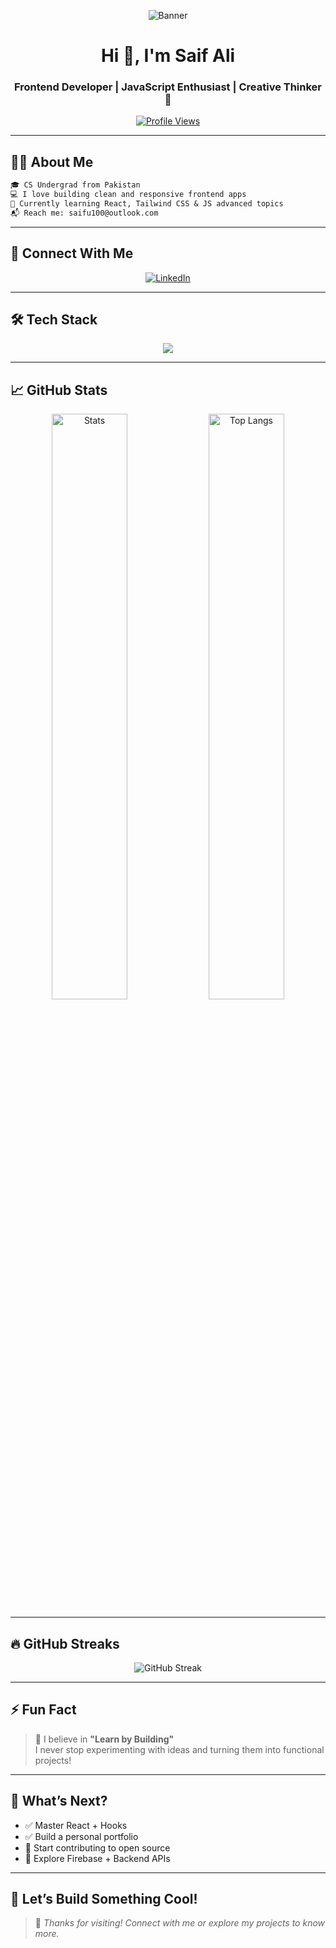 <!-- Hero Banner -->
<p align="center">
  <img src="https://github.com/Dev-SaifAli/Dev-SaifAli/assets/143219742/8ad0a727-b3e8-4eb8-a9c5-2bb62718e77c" alt="Banner" />
</p>

<h1 align="center">Hi 👋, I'm Saif Ali</h1>
<h3 align="center">Frontend Developer | JavaScript Enthusiast | Creative Thinker 🚀</h3>

<p align="center">
  <a href="https://github.com/Dev-SaifAli">
    <img src="https://komarev.com/ghpvc/?username=Dev-SaifAli&style=flat-square&color=blue" alt="Profile Views"/>
  </a>
</p>

---

## 👨‍💻 About Me

```txt
🎓 CS Undergrad from Pakistan  
💻 I love building clean and responsive frontend apps  
🌱 Currently learning React, Tailwind CSS & JS advanced topics  
📬 Reach me: saifu100@outlook.com  
```

---

## 🔗 Connect With Me

<p align="center">
  <a href="https://www.linkedin.com/in/saif-ali-54aabb200/" target="_blank">
    <img src="https://img.shields.io/badge/LinkedIn-blue?style=for-the-badge&logo=linkedin&logoColor=white" alt="LinkedIn"/>
  </a>
</p>

---

## 🛠️ Tech Stack

<p align="center">
  <img src="https://skillicons.dev/icons?i=html,css,bootstrap,js,react,figma,github" />
</p>

---

## 📈 GitHub Stats

<p align="center">
  <img src="https://github-readme-stats.vercel.app/api?username=Dev-SaifAli&show_icons=true&theme=tokyonight" alt="Stats" width="49%"/>
  <img src="https://github-readme-stats.vercel.app/api/top-langs/?username=Dev-SaifAli&layout=compact&theme=tokyonight" alt="Top Langs" width="49%"/>
</p>

---

## 🔥 GitHub Streaks

<p align="center">
  <img src="https://github-readme-streak-stats.herokuapp.com/?user=Dev-SaifAli&theme=tokyonight" alt="GitHub Streak"/>
</p>

---

## ⚡ Fun Fact

> 🧠 I believe in **"Learn by Building"**  
> I never stop experimenting with ideas and turning them into functional projects!

---

## 🧭 What’s Next?

- ✅ Master React + Hooks  
- ✅ Build a personal portfolio  
- 🔄 Start contributing to open source  
- 🧪 Explore Firebase + Backend APIs

---

## 🚀 Let’s Build Something Cool!

> 👋 *Thanks for visiting! Connect with me or explore my projects to know more.*

